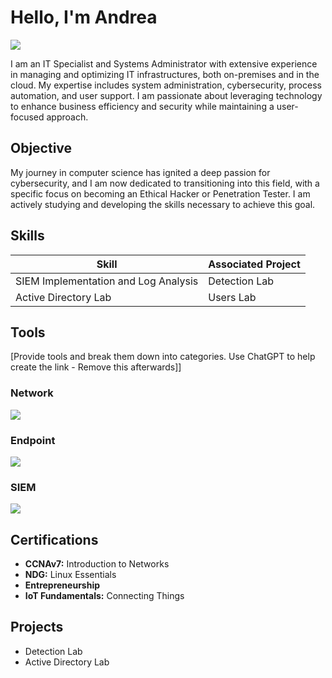 # Hello, I'm Andrea
<a href="https://www.linkedin.com/in/andrea-barbato-254a112a2/"><img src="https://img.shields.io/badge/-LinkedIn-0072b1?&style=for-the-badge&logo=linkedin&logoColor=white" /></a>


I am an IT Specialist and Systems Administrator with extensive experience in managing and optimizing IT infrastructures, both on-premises and in the cloud. My expertise includes system administration, cybersecurity, process automation, and user support. I am passionate about leveraging technology to enhance business efficiency and security while maintaining a user-focused approach.

## Objective

My journey in computer science has ignited a deep passion for cybersecurity, and I am now dedicated to transitioning into this field, with a specific focus on becoming an Ethical Hacker or Penetration Tester. I am actively studying and developing the skills necessary to achieve this goal.

## Skills

| Skill                                         | Associated Project         |
|-----------------------------------------------|----------------------------|
| SIEM Implementation and Log Analysis          | <a>Detection Lab</a>|
| Active Directory Lab                          | <a>Users Lab</a>|


## Tools
[Provide tools and break them down into categories. Use ChatGPT to help create the link - Remove this afterwards]]

### Network
<div>
    <img src="https://img.shields.io/badge/-Wireshark-1679A7?&style=for-the-badge&logo=Wireshark&logoColor=white" />
</div>

### Endpoint
<div>
    <img src="https://img.shields.io/badge/-Microsoft_Defender_for_Endpoint-00A4EF?&style=for-the-badge&logo=Microsoft&logoColor=white" />
</div>

### SIEM
<div>
    <img src="https://img.shields.io/badge/-Microsoft_Sentinel-0078D4?&style=for-the-badge&logo=Microsoft&logoColor=white" />
</div>

## Certifications
- **CCNAv7:** Introduction to Networks  
- **NDG:** Linux Essentials  
- **Entrepreneurship**  
- **IoT Fundamentals:** Connecting Things  


## Projects
- Detection Lab
- Active Directory Lab
